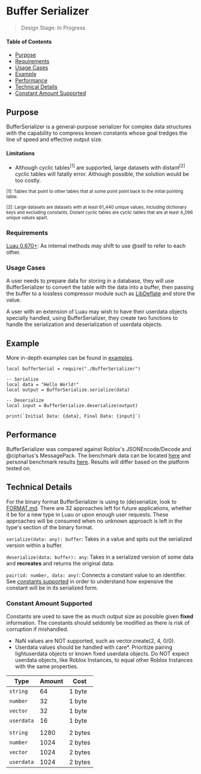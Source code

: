 # Buffer Serializer

> Design Stage: In Progress

#### Table of Contents
- [Purpose](#purpose)
- [Requirements](#requirements)
- [Usage Cases](#usage-cases)
- [Example](#example)
- [Performance](#performance)
- [Technical Details](#technical-details)
- [Constant Amount Supported](#constant-amount-supported)


## Purpose

BufferSerializer is a general-purpose serializer for complex data structures with the capability to compress known constants whose goal tredges the line of speed and effective output size.

#### Limitations
 - Although cyclic tables<sup>[1]</sup> are supported, large datasets with distant<sup>[2]</sup> cyclic tables will fatally error.  Although possible, the solution would be too costly.

<sub>[1]: Tables that point to other tables that at some point point back to the initial pointing table.</sub>

<sub>[2]: Large datasets are datasets with at least 61_440 unique values, including dictionary keys and excluding constants.  Distant cyclic tables are cyclic tables that are at least 4_096 unique values apart.</sub>


### Requirements
[Luau 0.670+](https://github.com/luau-lang/luau/releases): As internal methods may shift to use @self to refer to each other.

### Usage Cases
A user needs to prepare data for storing in a database, they will use BufferSerializer to convert the table with the data into a buffer, then passing the buffer to a lossless compressor module such as [LibDeflate](https://github.com/safeteeWow/LibDeflate) and store the value.

A user with an extension of Luau may wish to have their userdata objects specially handled, using BufferSerializer, they create two functions to handle the serialization and deserialization of userdata objects.  


## Example

More in-depth examples can be found in [examples](./examples).

```luau
local bufferSerial = require("./BufferSerializer")

-- Serialize
local data = "Hello World!"
local output = BufferSerialize.serialize(data)

-- Deserialize
local input = BufferSerialize.deserialize(output)

print(`Initial Data: {data}, Final Data: {input}`)
```

## Performance

BufferSerializer was compared against Roblox's JSONEncode/Decode and @cipharius's MessagePack.  The benchmark data can be located [here](./bench/compare.luau) and personal benchmark results [here](./bench/compare_results.txt).  Results will differ based on the platform tested on.


## Technical Details

For the binary format BufferSerializer is using to (de)serialize, look to [FORMAT.md](./FORMAT.md).  There are 32 approaches left for future applications, whether it be for a new type in Luau or upon enough user requests.  These approaches will be consumed when no unknown approach is left in the type's section of the binary format.

`serialize(data: any): buffer`: Takes in a value and spits out the serialized version within a buffer.

`deserialize(data: buffer): any`: Takes in a serialized version of some data and **recreates** and returns the original data.

`pair(id: number, data: any)`: Connects a constant value to an identifier.  See [constants supported](#constant-amount-supported) in order to understand how expensive the constant will be in its serialized form.  

### Constant Amount Supported

Constants are used to save the as much output size as possible given **fixed** information.  The constants should seldomly be modified as there is risk of corruption if mishandled.

 - NaN values are NOT supported, such as vector.create(2, 4, 0/0).
 - Userdata values should be handled with care*.  Prioritize pairing lightuserdata objects or known fixed userdata objects.  Do NOT expect userdata objects, like Roblox Instances, to equal other Roblox Instances with the same properties.

| **Type** | **Amount** | **Cost** |
| ---- | ---- | ---- |
| `string` | 64 | 1 byte |
| `number` | 32 | 1 byte |
| `vector` | 32 | 1 byte |
| `userdata` | 16 | 1 byte |
|  |  |  |
| `string` | 1280 | 2 bytes |
| `number` | 1024 | 2 bytes |
| `vector` | 1024 | 2 bytes |
| `userdata` | 1024 | 2 bytes |